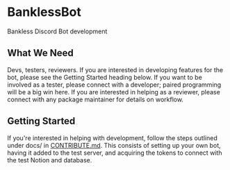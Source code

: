 # BanklessBot
Bankless Discord Bot development

## What We Need

Devs, testers, reviewers. If you are interested in developing features for 
the bot, please see the Getting Started heading below. If you want to be 
involved as a tester, please connect with a developer; paired programming
will be a big win here. If you are interested in helping as a reviewer,
please connect with any package maintainer for details on workflow.

## Getting Started

If you're interested in helping with development, follow the steps outlined under docs/
in [CONTRIBUTE.md](docs/CONTRIBUTE.md). This consists of setting up your own bot, having it added
to the test server, and acquiring the tokens to connect with the test Notion
and database.
